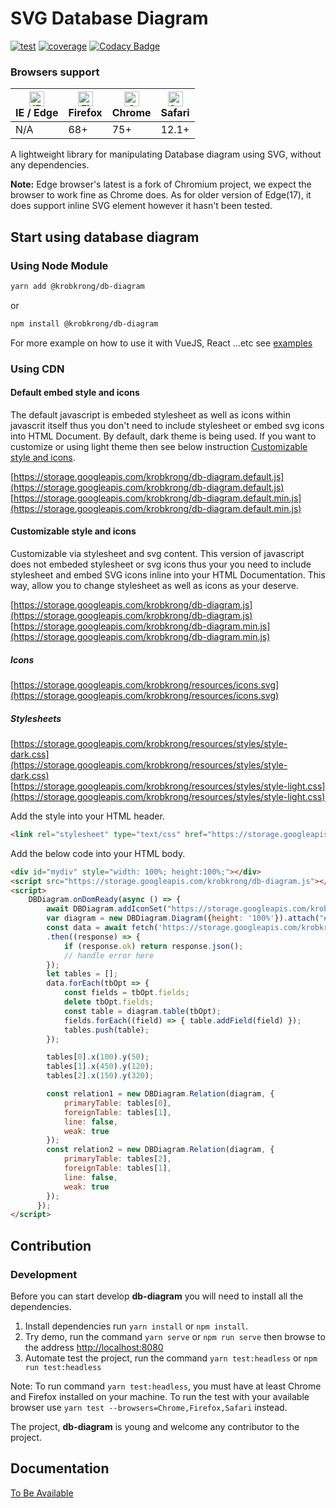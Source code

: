 # SVG Database Diagram

[![test][test]][test-url]
[![coverage][cover]][cover-url]
[![Codacy Badge][codacy]][codacy-url]

### Browsers support

| [<img src="https://raw.githubusercontent.com/alrra/browser-logos/master/src/edge/edge_48x48.png" alt="IE / Edge" width="24px" height="24px" />](http://godban.github.io/browsers-support-badges/)<br>IE / Edge | [<img src="https://raw.githubusercontent.com/alrra/browser-logos/master/src/firefox/firefox_48x48.png" alt="Firefox" width="24px" height="24px" />](http://godban.github.io/browsers-support-badges/)<br>Firefox | [<img src="https://raw.githubusercontent.com/alrra/browser-logos/master/src/chrome/chrome_48x48.png" alt="Chrome" width="24px" height="24px" />](http://godban.github.io/browsers-support-badges/)<br>Chrome | [<img src="https://raw.githubusercontent.com/alrra/browser-logos/master/src/safari/safari_48x48.png" alt="Safari" width="24px" height="24px" />](http://godban.github.io/browsers-support-badges/)<br>Safari |
| --------- | --------- | --------- | --------- |
| N/A | 68+ | 75+ | 12.1+ |

A lightweight library for manipulating Database diagram using SVG, without any dependencies.

**Note:** Edge browser's latest is a fork of Chromium project, we expect the browser to work fine as Chrome does. As for older version of Edge(17), it does support inline SVG element however it hasn't been tested.

## Start using database diagram

### Using Node Module

```bash
yarn add @krobkrong/db-diagram
```
or
```bash
npm install @krobkrong/db-diagram
```

For more example on how to use it with VueJS, React ...etc see [examples](example)

### Using CDN

#### Default embed style and icons

The default javascript is embeded stylesheet as well as icons within javascrit itself thus you don't need to include stylesheet or embed svg icons into HTML Document. By default, dark theme is being used. If you want to customize or using light theme then see below instruction [Customizable style and icons](#customizable-style-and-icons).

[https://storage.googleapis.com/krobkrong/db-diagram.default.js](https://storage.googleapis.com/krobkrong/db-diagram.default.js)
[https://storage.googleapis.com/krobkrong/db-diagram.default.min.js](https://storage.googleapis.com/krobkrong/db-diagram.default.min.js)

#### Customizable style and icons

Customizable via stylesheet and svg content. This version of javascript does not embeded stylesheet or svg icons thus your you need to include stylesheet and embed SVG icons inline into your HTML Documentation. This way, allow you to change stylesheet as well as icons as your deserve.

[https://storage.googleapis.com/krobkrong/db-diagram.js](https://storage.googleapis.com/krobkrong/db-diagram.js)
[https://storage.googleapis.com/krobkrong/db-diagram.min.js](https://storage.googleapis.com/krobkrong/db-diagram.min.js)

##### Icons

[https://storage.googleapis.com/krobkrong/resources/icons.svg](https://storage.googleapis.com/krobkrong/resources/icons.svg)

##### Stylesheets

[https://storage.googleapis.com/krobkrong/resources/styles/style-dark.css](https://storage.googleapis.com/krobkrong/resources/styles/style-dark.css)
[https://storage.googleapis.com/krobkrong/resources/styles/style-light.css](https://storage.googleapis.com/krobkrong/resources/styles/style-light.css)

Add the style into your HTML header.

```html
<link rel="stylesheet" type="text/css" href="https://storage.googleapis.com/krobkrong/resources/styles/style-dark.css">
```

Add the below code into your HTML body.

```html
<div id="mydiv" style="width: 100%; height:100%;"></div>
<script src="https://storage.googleapis.com/krobkrong/db-diagram.js"></script>
<script>
    DBDiagram.onDomReady(async () => {
        await DBDiagram.addIconSet("https://storage.googleapis.com/krobkrong/resources/icons.svg");
        var diagram = new DBDiagram.Diagram({height: '100%'}).attach("#mydiv");
        const data = await fetch('https://storage.googleapis.com/krobkrong/sample.table.json')
        .then((response) => {
            if (response.ok) return response.json();
            // handle error here
        });
        let tables = [];
        data.forEach(tbOpt => {
            const fields = tbOpt.fields;
            delete tbOpt.fields;
            const table = diagram.table(tbOpt);
            fields.forEach((field) => { table.addField(field) });
            tables.push(table);
        });

        tables[0].x(100).y(50);
        tables[1].x(450).y(120);
        tables[2].x(150).y(320);

        const relation1 = new DBDiagram.Relation(diagram, {
            primaryTable: tables[0],
            foreignTable: tables[1],
            line: false,
            weak: true
        });
        const relation2 = new DBDiagram.Relation(diagram, {
            primaryTable: tables[2],
            foreignTable: tables[1],
            line: false,
            weak: true
        });
      });
</script>
```

## Contribution

### Development

Before you can start develop **db-diagram** you will need to install all the dependencies.

1.  Install dependencies run `yarn install` or `npm install`.
2.  Try demo, run the command `yarn serve` or `npm run serve` then browse to the address [http://localhost:8080](http://localhost:8080)
3.  Automate test the project, run the command `yarn test:headless` or `npm run test:headless`

Note: To run command `yarn test:headless`, you must have at least Chrome and Firefox installed on your machine. To run the test with your available browser use `yarn test --browsers=Chrome,Firefox,Safari` instead.

The project, **db-diagram** is young and welcome any contributor to the project.

## Documentation

[To Be Available](https://github.com/krobkrong/db-diagram)

[test]: https://circleci.com/gh/krobkrong/db-diagram.svg?style=svg
[test-url]: https://circleci.com/gh/krobkrong/db-diagram

[cover]: https://codecov.io/gh/krobkrong/db-diagram/branch/master/graph/badge.svg
[cover-url]: https://codecov.io/gh/krobkrong/db-diagram

[codacy]: https://api.codacy.com/project/badge/Grade/2ba7d698a9de48b8bd091666f0ec0913
[codacy-url]: https://www.codacy.com/manual/cmidt-veasna/db-diagram?utm_source=github.com&amp;utm_medium=referral&amp;utm_content=krobkrong/db-diagram&amp;utm_campaign=Badge_Grade

